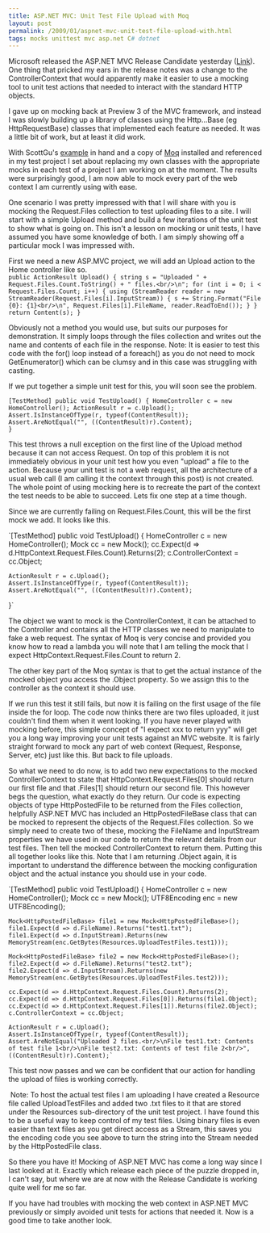 ```yaml
---
title: ASP.NET MVC: Unit Test File Upload with Moq
layout: post
permalink: /2009/01/aspnet-mvc-unit-test-file-upload-with.html
tags: mocks unittest mvc asp.net C# dotnet
---
```



Microsoft released the ASP.NET MVC Release Candidate yesterday ([Link](http://go.microsoft.com/fwlink/?LinkID=140768&clcid=0x409)). One thing that pricked my ears in the release notes was a change to the ControllerContext that would apparently make it easier to use a mocking tool to unit test actions that needed to interact with the standard HTTP objects.  
  
I gave up on mocking back at Preview 3 of the MVC framework, and instead I was slowly building up a library of classes using the Http...Base (eg HttpRequestBase) classes that implemented each feature as needed. It was a little bit of work, but at least it did work.  
  
With ScottGu's [example](http://weblogs.asp.net/scottgu/archive/2009/01/27/asp-net-mvc-1-0-release-candidate-now-available.aspx) in hand and a copy of [Moq](http://code.google.com/p/moq/) installed and referenced in my test project I set about replacing my own classes with the appropriate mocks in each test of a project I am working on at the moment. The results were surprisingly good, I am now able to mock every part of the web context I am currently using with ease.  
  
One scenario I was pretty impressed with that I will share with you is mocking the Request.Files collection to test uploading files to a site. I will start with a simple Upload method and build a few iterations of the unit test to show what is going on. This isn't a lesson on mocking or unit tests, I have assumed you have some knowledge of both. I am simply showing off a particular mock I was impressed with.  
  
First we need a new ASP.MVC project, we will add an Upload action to the Home controller like so.  
     `public ActionResult Upload() {
    string s = "Uploaded " + Request.Files.Count.ToString() + " files.<br/>\n";
    for (int i = 0; i < Request.Files.Count; i++) {
        using (StreamReader reader = new StreamReader(Request.Files[i].InputStream)) {
            s += String.Format("File {0}: {1}<br/>\n", Request.Files[i].FileName, reader.ReadToEnd());
        }
    }
    return Content(s);
}`




Obviously not a method you would use, but suits our purposes for demonstration. It simply loops through the files collection and writes out the name and contents of each file in the response. Note: It is easier to test this code with the for() loop instead of a foreach() as you do not need to mock GetEnumerator() which can be clumsy and in this case was struggling with casting.  



If we put together a simple unit test for this, you will soon see the problem.  



  `[TestMethod]
public void TestUpload() {
    HomeController c = new HomeController();
    ActionResult r = c.Upload();
    Assert.IsInstanceOfType(r, typeof(ContentResult));
    Assert.AreNotEqual("", ((ContentResult)r).Content);                        
}`




This test throws a null exception on the first line of the Upload method because it can not access Request. On top of this problem it is not immediately obvious in your unit test how you even "upload" a file to the action. Because your unit test is not a web request, all the architecture of a usual web call (I am calling it the context through this post) is not created. The whole point of using mocking here is to recreate the part of the context the test needs to be able to succeed. Lets fix one step at a time though.  



Since we are currently failing on Request.Files.Count, this will be the first mock we add. It looks like this.  



  `[TestMethod]
public void TestUpload() {
    HomeController c = new HomeController();
    Mock<ControllerContext> cc = new Mock<ControllerContext>();
    cc.Expect(d => d.HttpContext.Request.Files.Count).Returns(2);
    c.ControllerContext = cc.Object;
    
    ActionResult r = c.Upload();
    Assert.IsInstanceOfType(r, typeof(ContentResult));
    Assert.AreNotEqual("", ((ContentResult)r).Content);                        
}`




The object we want to mock is the ControllerContext, it can be attached to the Controller and contains all the HTTP classes we need to manipulate to fake a web request.
  The syntax of Moq is very concise and provided you know how to read a lambda you will note that I am telling the mock that I expect HttpContext.Request.Files.Count to return 2.

  The other key part of the Moq syntax is that to get the actual instance of the mocked object you access the .Object property. So we assign this to the controller as the context it should use.

  If we run this test it still fails, but now it is failing on the first usage of the file inside the for loop. The code now thinks there are two files uploaded, it just couldn't find them when it went looking. If you have never played with mocking before, this simple concept of "I expect xxx to return yyy" will get you a long way improving your unit tests against an MVC website. It is fairly straight forward to mock any part of web context (Request, Response, Server, etc) just like this. But back to file uploads.  



So what we need to do now, is to add two new expectations to the mocked ControllerContext to state that HttpContext.Request.Files[0] should return our first file and that .Files[1] should return our second file. This however begs the question, what exactly do they return. Our code is expecting objects of type HttpPostedFile to be returned from the Files collection, helpfully ASP.NET MVC has included an HttpPostedFileBase class that can be mocked to represent the objects of the Request.Files collection. So we simply need to create two of these, mocking the FileName and InputStream properties we have used in our code to return the relevant details from our test files. Then tell the mocked ControllerContext to return them. Putting this all together looks like this. Note that I am returning .Object again, it is important to understand the difference between the mocking configuration object and the actual instance you should use in your code.  



  `[TestMethod]
public void TestUpload() {
    HomeController c = new HomeController();
    Mock<ControllerContext> cc = new Mock<ControllerContext>();
    UTF8Encoding enc = new UTF8Encoding();

    Mock<HttpPostedFileBase> file1 = new Mock<HttpPostedFileBase>();
    file1.Expect(d => d.FileName).Returns("test1.txt");
    file1.Expect(d => d.InputStream).Returns(new MemoryStream(enc.GetBytes(Resources.UploadTestFiles.test1)));

    Mock<HttpPostedFileBase> file2 = new Mock<HttpPostedFileBase>();
    file2.Expect(d => d.FileName).Returns("test2.txt");
    file2.Expect(d => d.InputStream).Returns(new MemoryStream(enc.GetBytes(Resources.UploadTestFiles.test2)));
                
    cc.Expect(d => d.HttpContext.Request.Files.Count).Returns(2);
    cc.Expect(d => d.HttpContext.Request.Files[0]).Returns(file1.Object);
    cc.Expect(d => d.HttpContext.Request.Files[1]).Returns(file2.Object);
    c.ControllerContext = cc.Object;

    ActionResult r = c.Upload();
    Assert.IsInstanceOfType(r, typeof(ContentResult));
    Assert.AreNotEqual("Uploaded 2 files.<br/>\nFile test1.txt: Contents of test file 1<br/>\nFile test2.txt: Contents of test file 2<br/>", ((ContentResult)r).Content);`


This test now passes and we can be confident that our action for handling the upload of files is working correctly.


 Note: To host the actual test files I am uploading I have created a Resource file called UploadTestFiles and added two .txt files to it that are stored under the Resources sub-directory of the unit test project. I have found this to be a useful way to keep control of my test files. Using binary files is even easier than text files as you get direct access as a Stream, this saves you the encoding code you see above to turn the string into the Stream needed by the HttpPostedFile class.  



So there you have it! Mocking of ASP.NET MVC has come a long way since I last looked at it. Exactly which release each piece of the puzzle dropped in, I can't say, but where we are at now with the Release Candidate is working quite well for me so far.  



If you have had troubles with mocking the web context in ASP.NET MVC previously or simply avoided unit tests for actions that needed it. Now is a good time to take another look.  
  
